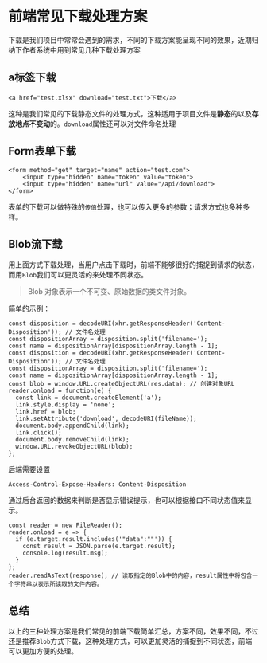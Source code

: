 # 前端常见下载处理方案

下载是我们项目中常常会遇到的需求，不同的下载方案能呈现不同的效果，近期归纳下作者系统中用到常见几种下载处理方案

## a标签下载

```
<a href="test.xlsx" download="test.txt">下载</a>
```

这种是我们常见的下载静态文件的处理方式，这种适用于项目文件是**静态**的以及**存放地点不变动**的。`download`属性还可以对文件命名处理

## Form表单下载

```
<form method="get" target="name" action="test.com">
    <input type="hidden" name="token" value="token">
    <input type="hidden" name="url" value="/api/download">
</form>
```
表单的下载可以做特殊的`传值`处理，也可以传入更多的参数；请求方式也多种多样。

## Blob流下载

用上面方式下载处理，当用户点击下载时，前端不能够很好的捕捉到请求的状态，而用`Blob`我们可以更灵活的来处理不同状态。

> Blob 对象表示一个不可变、原始数据的类文件对象。

简单的示例：

```
const disposition = decodeURI(xhr.getResponseHeader('Content-Disposition')); // 文件名处理
const dispositionArray = disposition.split('filename=');
const name = dispositionArray[dispositionArray.length - 1];
const disposition = decodeURI(xhr.getResponseHeader('Content-Disposition')); // 文件名处理
const dispositionArray = disposition.split('filename=');
const name = dispositionArray[dispositionArray.length - 1];
const blob = window.URL.createObjectURL(res.data); // 创建对象URL 
reader.onload = function(e) {
  const link = document.createElement('a');
  link.style.display = 'none';
  link.href = blob;
  link.setAttribute('download', decodeURI(fileName));
  document.body.appendChild(link);
  link.click();
  document.body.removeChild(link);
  window.URL.revokeObjectURL(blob);
};
```

后端需要设置

```
Access-Control-Expose-Headers: Content-Disposition
```

通过后台返回的数据来判断是否显示错误提示，也可以根据接口不同状态值来显示。

```
const reader = new FileReader();
reader.onload = e => {
  if (e.target.result.includes('"data":""')) {
    const result = JSON.parse(e.target.result);
    console.log(result.msg);
  }
};
reader.readAsText(response); // 读取指定的Blob中的内容，result属性中将包含一个字符串以表示所读取的文件内容。
```

## 总结

以上的三种处理方案是我们常见的前端下载简单汇总，方案不同，效果不同，不过还是推荐`Blob`方式下载，这种处理方式，可以更加灵活的捕捉到不同状态，前端可以更加方便的处理。